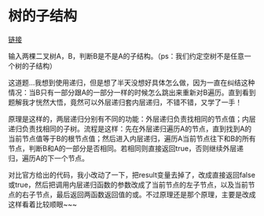 # 树的子结构

[链接](https://www.nowcoder.com/practice/6e196c44c7004d15b1610b9afca8bd88?tpId=13&tqId=11170&tPage=1&rp=1&ru=/ta/coding-interviews&qru=/ta/coding-interviews/question-ranking)

输入两棵二叉树A，B，判断B是不是A的子结构。（ps：我们约定空树不是任意一个树的子结构）



这道题...我想到使用递归，但是想了半天没想好具体怎么做，因为一直在纠结这种情况：当B只有一部分跟A的一部分一样的时候怎么跳出来重新对B遍历。直到看到题解我才恍然大悟，竟然可以外层递归套内层递归，不错不错，又学了一手！



原理是这样的，两层递归分别有不同的功能：外层递归负责找相同的节点值；内层递归负责找相同的子树。流程是这样：先在外层递归遍历A的节点，直到找到A的当前节点值等于B的根节点值；然后进入内层递归，遍历A当前节点往下和B的所有节点，判断B和A的一部分是否相同。若相同则直接返回true，否则继续外层递归，遍历A的下一个节点。



对比官方给出的代码，我小改动了一下，把result变量去掉了，改成直接返回false或true，然后把调用内层递归函数的参数改成了当前节点的左子节点，以及当前节点的右子节点，最后返回两函数返回值的或。不过原理还是那个原理，主要是改成这样看着比较顺眼~~~

